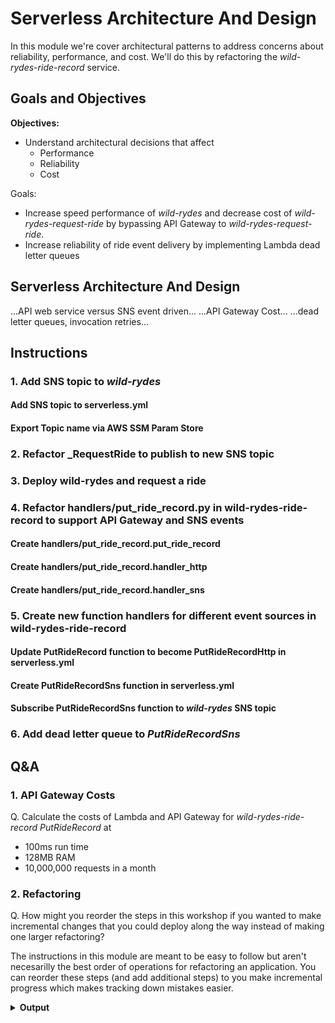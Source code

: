 # Serverless Architecture And Design

<!-- Focus on cost & performance (bypass APIG to lower cost and increase performance), and resiliency (DLQs) -->

<!-- tasks
    * refactor wild-rydes to have SNS
    * Refactor wild-rydes record to subscribe to SNS
    * Refcator handler to deal with both.
    * add DLQ to SNS
-->

In this module we're cover architectural patterns to address concerns about reliability, performance, and cost. We'll do this by refactoring the _wild-rydes-ride-record_ service.

## Goals and Objectives

__Objectives:__

* Understand architectural decisions that affect
    * Performance
    * Reliability
    * Cost

Goals:

* Increase speed performance of _wild-rydes_ and decrease cost of _wild-rydes-request-ride_ by bypassing API Gateway to _wild-rydes-request-ride_.
* Increase reliability of ride event delivery by implementing Lambda dead letter queues

## Serverless Architecture And Design
...API web service versus SNS event driven...
...API Gateway Cost...
...dead letter queues, invocation retries...

## Instructions

### 1. Add SNS topic to _wild-rydes_

#### Add SNS topic to serverless.yml

#### Export Topic name via AWS SSM Param Store

### 2. Refactor _RequestRide to publish to new SNS topic

### 3. Deploy wild-rydes and request a ride

### 4. Refactor handlers/put_ride_record.py in wild-rydes-ride-record to support API Gateway and SNS events

#### Create handlers/put_ride_record.put_ride_record

#### Create handlers/put_ride_record.handler_http

#### Create handlers/put_ride_record.handler_sns

### 5. Create new function handlers for different event sources in wild-rydes-ride-record

#### Update PutRideRecord function to become PutRideRecordHttp in serverless.yml
<!-- Note: Changing the function name changes thelog names -->

#### Create PutRideRecordSns function in serverless.yml

#### Subscribe PutRideRecordSns function to _wild-rydes_ SNS topic

### 6. Add dead letter queue to _PutRideRecordSns_

## Q&A

### 1. API Gateway Costs

Q. Calculate the costs of Lambda and API Gateway for _wild-rydes-ride-record_ _PutRideRecord_ at

  * 100ms run time
  * 128MB RAM
  * 10,000,000 requests in a month

### 2. Refactoring

Q. How might you reorder the steps in this workshop if you wanted to make incremental changes that you could deploy along the way instead of making one larger refactoring?

The instructions in this module are meant to be easy to follow but aren't necesarilly the best order of operations for refactoring an application. You can reorder these steps (and add additional steps) to you make incremental progress which makes tracking down mistakes easier.

<details>
<summary><strong>Output</strong></summary>

1. Refactor handlers/put_ride_record.py in _wild-rydes-ride-record_ to create *handlers/put_ride_record.put_ride_record* and *handlers/put_ride_record.handler_http*
1. Update PutRideRecord function to become PutRideRecordHttp in serverless.yml
1. Deploy *wild-rydes-ride-record*
1. Successfully request a ride
1. Add SNS topic to _wild-rydes_ and export topic name to SSM Param store
1. Deploy *wild-rydes*
1. Create handlers/put_ride_record.handler_sns
1. Create PutRideRecordSns function in serverless.yml
1. Subscribe PutRideRecordSns function to _wild-rydes_ SNS topic
1. Deploy *wild-rydes-ride-record*
1. Refactor _RequestRide_ to publish to new SNS topic
1. Deploy *wild-rydes* and request a ride

<p>
</p>
</details>



